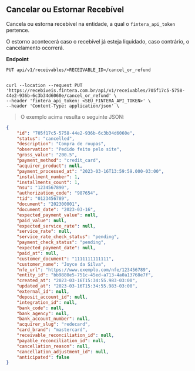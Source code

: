 ## Cancelar ou Estornar Recebível

Cancela ou estorna recebível na entidade, a qual o `fintera_api_token` pertence.

O estorno acontecerá caso o recebível já esteja liquidado, caso contrário, o cancelamento ocorrerá.

**Endpoint**

`PUT api/v1/receivables/<RECEIVABLE_ID>/cancel_or_refund`

```shell

curl --location --request PUT 'https://recebiveis.fintera.com.br/api/v1/receivables/705f17c5-5758-44e2-936b-6c3b34d6060e/cancel_or_refund' \
--header 'fintera_api_token: <SEU_FINTERA_API_TOKEN>' \
--header 'Content-Type: application/json' \
```

> O exemplo acima resulta o seguinte JSON:

```json
{
    "id": "705f17c5-5758-44e2-936b-6c3b34d6060e",
    "status": "cancelled",
    "description": "Compra de roupas",
    "observation": "Pedido feito pelo site",
    "gross_value": "200.5",
    "payment_method": "credit_card",
    "acquirer_product": null,
    "payment_processed_at": "2023-03-16T13:59:59.000-03:00",
    "installment_number": 1,
    "installments_count": 1,
    "nsu": "1234567890",
    "authorization_code": "987654",
    "tid": "0123456789",
    "document": "202300001",
    "document_date": "2023-03-16",
    "expected_payment_value": null,
    "paid_value": null,
    "expected_service_rate": null,
    "service_rate": null,
    "service_rate_check_status": "pending",
    "payment_check_status": "pending",
    "expected_payment_date": null,
    "paid_at": null,
    "customer_document": "1111111111111",
    "customer_name": "Joyce da Silva",
    "nfe_url": "https://www.exemplo.com/nfe/123456789",
    "entity_id": "bb9880e5-751c-45ed-a713-4a0a13768e7f",
    "created_at": "2023-03-16T15:34:55.983-03:00",
    "updated_at": "2023-03-16T15:34:55.983-03:00",
    "external_id": null,
    "deposit_account_id": null,
    "integration_id": null,
    "bank_code": null,
    "bank_agency": null,
    "bank_account_number": null,
    "acquirer_slug": "redecard",
    "card_brand": "mastercard",
    "receivable_reconciliation_id": null,
    "payable_reconciliation_id": null,
    "cancellation_reason": null,
    "cancellation_adjustment_id": null,
    "anticipated": false
}
```
